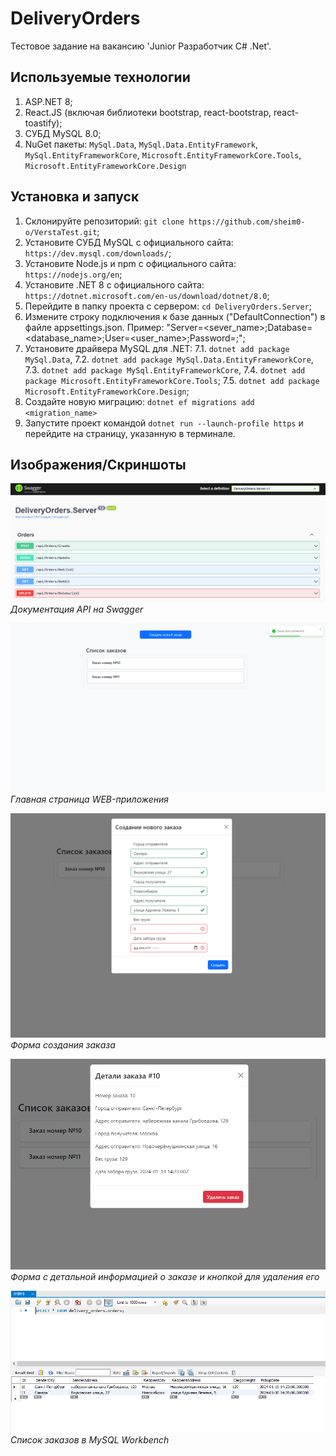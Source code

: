 # DeliveryOrders

Тестовое задание на вакансию 'Junior Разработчик C# .Net'.

## Иcпользуемые технологии

1. ASP.NET 8;
2. React.JS (включая библиотеки bootstrap, react-bootstrap, react-toastify);
3. СУБД MySQL 8.0;
4. NuGet пакеты: `MySql.Data`, `MySql.Data.EntityFramework`, `MySql.EntityFrameworkCore`, `Microsoft.EntityFrameworkCore.Tools`, `Microsoft.EntityFrameworkCore.Design`

## Установка и запуск

1. Склонируйте репозиторий: `git clone https://github.com/sheim0-o/VerstaTest.git`;
2. Установите СУБД MySQL с официального сайта: `https://dev.mysql.com/downloads/`;
3. Установите Node.js и npm с официального сайта: `https://nodejs.org/en`;
4. Установите .NET 8 с официального сайта: `https://dotnet.microsoft.com/en-us/download/dotnet/8.0`;
5. Перейдите в папку проекта с сервером: `cd DeliveryOrders.Server`;
6. Измените строку подключения к базе данных ("DefaultConnection") в файле appsettings.json. Пример: "Server=<sever_name>;Database=<database_name>;User=<user_name>;Password=<password>;";
7. Установите драйвера MySQL для .NET: 
    7.1. `dotnet add package MySql.Data`,
    7.2. `dotnet add package MySql.Data.EntityFrameworkCore`,
    7.3. `dotnet add package MySql.EntityFrameworkCore`,
    7.4. `dotnet add package Microsoft.EntityFrameworkCore.Tools`;
    7.5. `dotnet add package Microsoft.EntityFrameworkCore.Design`;
8. Создайте новую миграцию: `dotnet ef migrations add <migration_name>`
9. Запустите проект командой `dotnet run --launch-profile https` и перейдите на страницу, указанную в терминале.

## Изображения/Скриншоты

![REST API](screenshots/screenshot1.png)
*Документация API на Swagger*

![Главная страница WEB-приложения](screenshots/screenshot2.png)
*Главная страница WEB-приложения*

![Создание заказа](screenshots/screenshot3.png)
*Форма создания заказа*

![Детальная информация о заказе](screenshots/screenshot4.png)
*Форма с детальной информацией о заказе и кнопкой для удаления его*

![Заказы в СУБД](screenshots/screenshot5.png)
*Список заказов в MySQL Workbench*